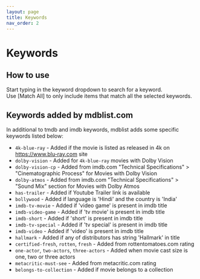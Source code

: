 ```yaml
---
layout: page
title: Keywords
nav_order: 2
---
```


# Keywords

## How to use

Start typing in the keyword dropdown to search for a keyword.  
Use [Match All] to only include items that match all the selected keywords.

## Keywords added by mdblist.com

In additional to tmdb and imdb keywords, mdblist adds some specific keywords listed below:

- `4k-blue-ray` - Added if the movie is listed as released in 4k on https://www.blu-ray.com site
- `dolby-vision` - Added for `4k-blue-ray` movies with Dolby Vision
- `dolby-vision-cp` - Added from imdb.com "Technical Specifications" > "Cinematographic Process" for Movies with Dolby Vision
- `dolby-atmos` - Added from imdb.com "Technical Specifications" > "Sound Mix" section for Movies with Dolby Atmos
- `has-trailer` - Added if Youtube Trailer link is available
- `bollywood` - Added if language is 'Hindi' and the country is 'India'
- `imdb-tv-movie` - Added if 'video game' is present in imdb title
- `imdb-video-game` - Added if 'tv movie' is present in imdb title
- `imdb-short` - Added if 'short' is present in imdb title
- `imdb-tv-special` - Added if 'tv special' is present in imdb title
- `imdb-video` - Added if 'video' is present in imdb title
- `hallmark` - Added if any of distributors has string 'Hallmark' in title
- `certified-fresh`, `rotten`, `fresh` - Added from rottentomatoes.com rating
- `one-actor`, `two-actors`, `three-actors` - Added when movie cast size is one, two or three actors
- `metacritic-must-see` - Added from metacritic.com rating
- `belongs-to-collection` - Added if movie belongs to a collection

